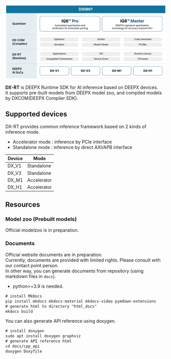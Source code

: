 ![dxrt_r2](/assets/images/introuduction.jpg)

**DX-RT** is DEEPX Runtime SDK for AI inference based on DEEPX devices.  
It supports pre-built models from DEEPX model zoo, and compiled models by DXCOM(DEEPX Compiler SDK).  
## Supported devices
DX-RT provides common inference framework based on 2 kinds of inference mode.  

* Accelerator mode : inference by PCIe interface  
* Standalone mode : inference by direct AXI/APB interface  

|Device|Mode|  
|---|---|  
|DX_V1|Standalone|  
|DX_V3|Standalone|  
|DX_M1|Accelerator|  
|DX_H1|Accelerator|  

## Resources
### Model zoo (Prebuilt models)
Official modelzoo is in preparation.  
### Documents
Official website documents are in preparation.  
Currently, documents are provided with limited rights. Please consult with our contact point person.  
In other way, you can generate documents from repository (using markdown files in `docs`).  

* python>=3.9 is needed.  
```
# install MkDocs
pip install mkdocs mkdocs-material mkdocs-video pymdown-extensions
# generate html to directory "html_docs"
mkdocs build
```
You can also generate API reference using doxygen.  
```
# install doxygen
sudo apt install doxygen graphviz
# generate API reference html
cd docs/cpp_api
doxygen Doxyfile
```
